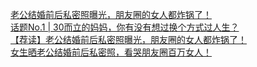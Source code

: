   
[老公结婚前后私密照曝光，朋友圈的女人都炸锅了！](http://www.dianyue.me/archives/553/qpnsuoyrtfuuso8v/)  
[话题No.1 | 30而立的妈妈，你有没有想过换个方式过人生？](http://www.dianyue.me/archives/331/5ydb7wwdivucf2eg/)  
[【荐读】老公结婚前后私密照曝光，朋友圈的女人都炸锅了！](http://www.dianyue.me/archives/310/5bf3d9c7hmu74qhs/)  
[女生晒老公结婚前后私密照，看哭朋友圈百万女人！](http://www.dianyue.me/archives/262/wamkn3lr8u7h3gkj/)